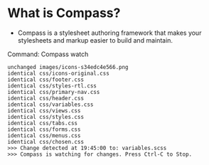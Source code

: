 
# What is Compass?

* Compass is a stylesheet authoring framework that makes your stylesheets and
markup easier to build and maintain.

Command: Compass watch

```
unchanged images/icons-s34edc4e566.png
identical css/icons-original.css
identical css/footer.css
identical css/styles-rtl.css
identical css/primary-nav.css
identical css/header.css
identical css/variables.css
identical css/views.css
identical css/styles.css
identical css/tabs.css
identical css/forms.css
identical css/menus.css
identical css/chosen.css
>>> Change detected at 19:45:00 to: variables.scss
>>> Compass is watching for changes. Press Ctrl-C to Stop.

```
